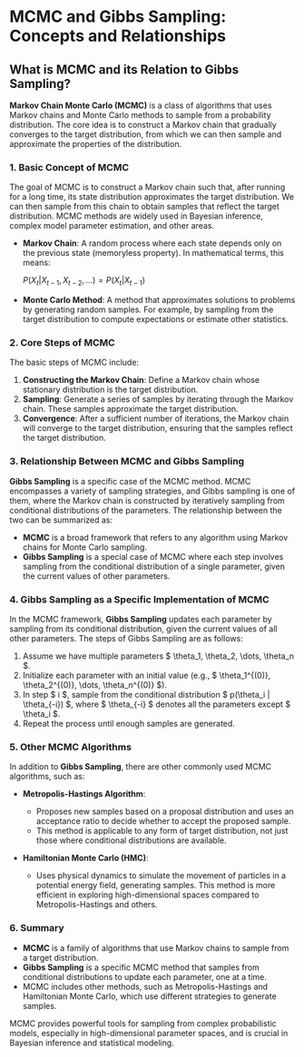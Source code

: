 # MCMC and Gibbs Sampling: Concepts and Relationships

## What is MCMC and its Relation to Gibbs Sampling?

**Markov Chain Monte Carlo (MCMC)** is a class of algorithms that uses Markov chains and Monte Carlo methods to sample from a probability distribution. The core idea is to construct a Markov chain that gradually converges to the target distribution, from which we can then sample and approximate the properties of the distribution.

### 1. **Basic Concept of MCMC**
The goal of MCMC is to construct a Markov chain such that, after running for a long time, its state distribution approximates the target distribution. We can then sample from this chain to obtain samples that reflect the target distribution. MCMC methods are widely used in Bayesian inference, complex model parameter estimation, and other areas.

- **Markov Chain**: A random process where each state depends only on the previous state (memoryless property). In mathematical terms, this means: 

  $P(X_t | X_{t-1}, X_{t-2}, \dots) = P(X_t | X_{t-1})$

- **Monte Carlo Method**: A method that approximates solutions to problems by generating random samples. For example, by sampling from the target distribution to compute expectations or estimate other statistics.

### 2. **Core Steps of MCMC**
The basic steps of MCMC include:
1. **Constructing the Markov Chain**: Define a Markov chain whose stationary distribution is the target distribution.
2. **Sampling**: Generate a series of samples by iterating through the Markov chain. These samples approximate the target distribution.
3. **Convergence**: After a sufficient number of iterations, the Markov chain will converge to the target distribution, ensuring that the samples reflect the target distribution.

### 3. **Relationship Between MCMC and Gibbs Sampling**
**Gibbs Sampling** is a specific case of the MCMC method. MCMC encompasses a variety of sampling strategies, and Gibbs sampling is one of them, where the Markov chain is constructed by iteratively sampling from conditional distributions of the parameters. The relationship between the two can be summarized as:

- **MCMC** is a broad framework that refers to any algorithm using Markov chains for Monte Carlo sampling.
- **Gibbs Sampling** is a special case of MCMC where each step involves sampling from the conditional distribution of a single parameter, given the current values of other parameters.

### 4. **Gibbs Sampling as a Specific Implementation of MCMC**
In the MCMC framework, **Gibbs Sampling** updates each parameter by sampling from its conditional distribution, given the current values of all other parameters. The steps of Gibbs Sampling are as follows:
1. Assume we have multiple parameters $ \theta_1, \theta_2, \dots, \theta_n $.
2. Initialize each parameter with an initial value (e.g., $ \theta_1^{(0)}, \theta_2^{(0)}, \dots, \theta_n^{(0)} $).
3. In step $ i $, sample from the conditional distribution $ p(\theta_i | \theta_{-i}) $, where $ \theta_{-i} $ denotes all the parameters except $ \theta_i $.
4. Repeat the process until enough samples are generated.

### 5. **Other MCMC Algorithms**
In addition to **Gibbs Sampling**, there are other commonly used MCMC algorithms, such as:

- **Metropolis-Hastings Algorithm**:
  - Proposes new samples based on a proposal distribution and uses an acceptance ratio to decide whether to accept the proposed sample.
  - This method is applicable to any form of target distribution, not just those where conditional distributions are available.

- **Hamiltonian Monte Carlo (HMC)**:
  - Uses physical dynamics to simulate the movement of particles in a potential energy field, generating samples. This method is more efficient in exploring high-dimensional spaces compared to Metropolis-Hastings and others.

### 6. **Summary**
- **MCMC** is a family of algorithms that use Markov chains to sample from a target distribution.
- **Gibbs Sampling** is a specific MCMC method that samples from conditional distributions to update each parameter, one at a time.
- MCMC includes other methods, such as Metropolis-Hastings and Hamiltonian Monte Carlo, which use different strategies to generate samples.

MCMC provides powerful tools for sampling from complex probabilistic models, especially in high-dimensional parameter spaces, and is crucial in Bayesian inference and statistical modeling.
